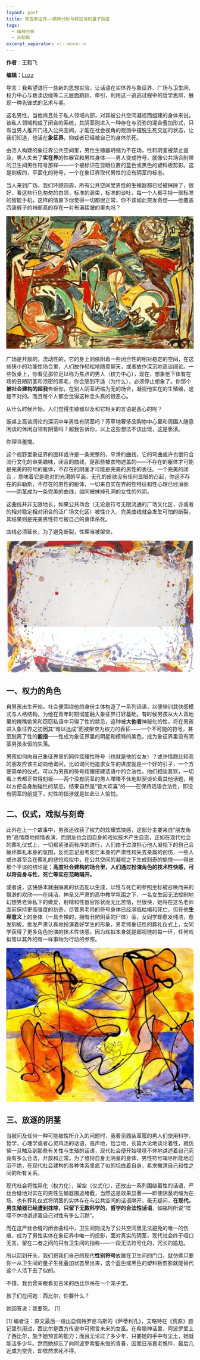 ```yaml
---
layout: post
title: 死在象征界——精神分析与薛定谔的量子阴茎
tags:
  - 精神分析
  - 菲勒斯
excerpt_separator: <!--more-->
---
```


**作者**：王毅飞

**编辑**：[Luzz](https://www.zhihu.com/people/ru-shi-shuo-59)

导言：我希望进行一些新的思想实验，让话语在实体界与象征界、广场与卫生间、权力中心与亵渎边缘等二元层面跳跃、牵引，利用这一追逃过程中的哲学思辨，展现一种先锋式的艺术与美。

<!--more-->

这名男性，当他尚且处于私人领域内部，对其被公共空间凝视而组建的身体来说，该私人领域构成了闭合的系统，其阴茎则进入一种存在与消弥的混合叠加形式，只有当男人推开门进入公共空间，才能在社会视角的观测中摆脱生死交加的状态，让我们知道，他活在**象征界**，抑或者已经被自己的身体杀死。

由活人构建的象征界公共空间里，男性生殖器坍缩为不在场，性和阴茎被禁止提及，男人失去了**实在界**的性器官和男性身体——男人变成符号，就像公共场合附带的卫生间男性符号那样——一个被标识在显眼位置的蓝色或黑色的塑料板剪影。这是刻板的，平面化的符号，一个在象征界取代男性的没有阴茎的标志。

当人来到广场，我们环顾四周，所有公共空间里男性的生殖器都已经被抹除了，很好，看这些行色匆匆的白领，标准的装束，标准的谈吐，每一个人都手持一部标准的智能手机，这样的情景下你觉得一切都很正常，你不该如此突发奇想——他覆盖西装裤子的裆部真的存在一对布满褶皱的睾丸吗？

![](../images/象征/v2-27d874be9dd22e06a197510332e9ad68_hd.jpg)

广场是开放的，流动性的，它的身上则依附着一些闭合性的相对稳定的空间，在这些狭小的功能性场合里，人们故作轻松地随意聊天，或者故作深沉地高谈阔论。一些饭桌上，你看见那位足以称为焦点的男人（权力中心），现在，想象他下体有在场的丑陋阴茎和浓密的黑毛，你会感到不适（为什么），必须停止想象了。你那个**被社会建构的超我**告诉你，在别人阴茎坍缩为无的场合，凝视他实在的生殖器，这是不对的。而且每个人都会觉得这种念头真的很恶心。

从什么时候开始，人们觉得生殖器以及和它相关的言语是恶心的呢？

饭桌上高谈阔论的深沉中年男性有阴茎吗？芳草地奢侈品购物中心里和周围人随意闲谈的休闲白领有阴茎吗？超我告诉你，以上这些想法不该出现，这是亵渎。

你理当羞愧。

这个视野里象征界的图样或许是一条完整的，平滑的曲线，它的弯曲或许也很符合流行文化的审美趣味，闭合的曲线，是那些被衣物遮盖的——不存在的躯体才可能是完美的符号的躯体，不存在的阴茎才可能是完美的男性的表征。一个完美的闭合 ，意味着它是绝对的光滑的平面，无孔的皮肤没有任何显眼的凸起，你这不存在的菲勒斯，不存在的男性的躯体，一切来自实在界的性特征和性心理已经消弥——阴茎成为一条完美的曲线，如同被抹掉孔洞的女性的外阴。

这曲线并非无限地长，如果公共场合（无论是符号无限流通的广场文化区，亦或者的相对稳定相对闭合的泛广场文化区）被性介入，完美曲线就会发生可怕的断裂，其结果则是完美男性符号被自己的身体杀死。

曲线必须延长，为了避免断裂，性理当被架空。

![](../images/象征/v2-24878d49ac571c55e98d47aeadd1e275_hd.jpg)

## 一、权力的角色

自男孩出生开始，社会便围绕他的身份主体构造了一系列话语，以便培训其快感模式与人格结构，为他在青年时期彻底融入象征界打好基础。有时候男孩从大人背地里的掩嘴偷笑和窃窃私语中习得了性的禁忌，这种被**大他者**神秘化的性，将在男孩进入象征界之初因其“难以达成”而被架空为权力的表征——一个不可能的符号，甚至脱离了性的**能指**——性成为象征界里的明星和模特的美色，成为象征界里没有阴茎男孩永恒的失落。

男孩如何向自己象征界里的同伴炫耀性符号（也就是他的女友）？或许情商比较高的朋友应该主动向他询问，比如询问他追求女生的进度就是一个好的引子，一个方便简单的仪式，可以为男孩的符号炫耀搭建话语中的合法性。他们相谈甚欢，一切看上去都正常得刻板——两个没有阴茎的男人喋喋不休地默契谈论着其他话题，用以方便自身触碰性的禁忌。结果自然是“皆大欢喜”的——在保持话语合法性，即没有阴茎的前提下，对性的指涉就是如此让人愉悦。

## 二、仪式，戏拟与刻奇

此外在上一个故事中，男孩还收获了权力的炫耀式快感，这部分主要来自“朋友角色”高情商地倾情表演，而朋友也会因自身的戏拟技术产生自恋，正如在现代社会的葬礼仪式上，一切都紧张而有序的进行，人们由于过渡担心他人凝视下的自己会破坏葬礼本身的氛围，反而忘记思考死亡本身的严肃性和失去亲属的创伤，一些人或许甚至会在葬礼的悲怆戏拟中，在公共空间的凝视之下生成刻奇的愉悦——得出那个平淡的结论是：**高度社会建构的场合里，人们通过扮演角色的技术性快感，可以将自身与性，死亡等实在范畴隔开。**

或者说，这快感本就由隔离的状态加以生成，以性与死亡的参照坐标被召唤而来的飘渺的欢欣——在纯洁，神圣又严肃的高中教学氛围之下，一名女生因无法控制地幻想男老师私下的做爱，射精和性器官形状而无比苦恼，但很快，她将在这名老师面前保持更高强度的刻奇，尽管男老师的符号身体已经濒临枯竭和死亡，但在他**生理意义**上的身体（一具全裸的，拥有丑陋阴茎的尸体）旁，女同学却愈发纯洁，愈发刻板，愈发严肃认真地扮演着好学生的形象，男老师象征性的葬礼仪式上，女同学获得了更多角色扮演的技术性快感，因为戏拟本身就是鄙视链的每一环，任何戏拟皆以其外的每一样事物为行动的参照。

![](../images/象征/v2-3c473cf538cb03715d9a982e5e85eba2_hd.jpg)

## 三、放逐的阴茎

当被问及任何一种可能被性所介入的问题时，我看见西装革履的男人们使用科学，哲学，心理学或者心灵鸡汤的话语，高声地，恰当地，长篇大论地谈论着性，就仿佛一旦触及到那些有关性与生殖的话语，现代社会便开始喋喋不休地讲述着自己究竟有多么合法，开放和正常。为了维持自身无阴茎的身体，男性符号竭尽所能地滔滔不绝，在现代社会建构的各种体系里疯了似的坦白着自身，希求撇清自己和性之间的所有关系。

现代社会将性异化（权力化），架空（仪式化），还放出一系列围绕着性的话语，严丝合缝地对实在的男性生殖器围追堵截，当然这是效果显著——即使阴茎坍缩为在场，也有葬礼仪式将阴茎的实体存在与公共空间的话语隔开，毫无疑问，**在现代，男生殖器已经遭到抹除，只留下无数科学的，哲学的合法性话语**，如福柯所说“喋喋不休地讲述着自己对性有多么沉默”。

而在这严丝合缝的闭合曲线中，卫生间则成为了公共空间里无法避免的唯一的伤痕，成为了男性实体在象征界中唯一的投影，面对真实的阴茎，现代社会终于哑口无言。留在二者之间的只有卫生间的指称——一段无法符号化的，冗长的尴尬。

所以回到开头，我们把我们自己的现代**性别符号**放置在卫生间的门口，就仿佛只要你一从卫生间的量子生死叠加状态里出来，这个蓝色或黑色的塑料板剪影就能替代这个人活下去了似的。

不错，我也曾亲眼看见古米的西比尔吊在一个笼子里。

孩子们在问她：西比尔，你要什么？

她回答说：我要死。 \[1\]

\[1\] 编者注：原文最后一段出自佩特罗尼乌斯的《萨蒂利孔》，艾略特在《荒原》题记里引用过，西比尔是西方传说中可预言未来的女巫。在希腊神话里，阿波罗爱上了西比尔，施予她预言的能力；而且无论过了多少年，只要她的手中有尘土，她就能活多少年。然而她却忘了向阿波罗索要永恒的青春，因而日渐衰老憔悴，最后几近成为空壳，却依然求死不得。